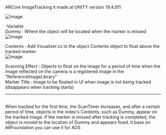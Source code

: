 ARCore ImageTracking it made at UNITY version 19.4.0f1

![image](https://user-images.githubusercontent.com/26645827/209616237-138ee880-2014-4963-8213-d76b4bd37b84.png)

-Variable
<br>Dummy : Where the object will be located when the marker is missed
<br>![image](https://user-images.githubusercontent.com/26645827/209616265-c2aaeea3-e89e-4897-910f-bdcd41854de7.png)

Contents : Add Visualizer.cs to the object Contents object to float above the tracked marker
<br>![image](https://user-images.githubusercontent.com/26645827/209617666-6c530b5d-1918-42e9-a748-7a927e5f2b35.png)

Scanning Effect : Objects to float on the image for a period of time when the image reflected on the camera is a registered image in the "ReferenceImageLibrary"
<br>Marker Title : Image to be floated in UI when image is not being tracked (disappears when tracking starts)

<hr />
<br>When tracked for the first time, the ScanTimer increases, and after a certain period of time, objects in the index's Contents, such as Dummy, appear on the tracked image. If the marker is missed after tracking is completed, the object is moved to the location of Dummy and appears fixed.
it base on ARFoundation you can use it for AOS

